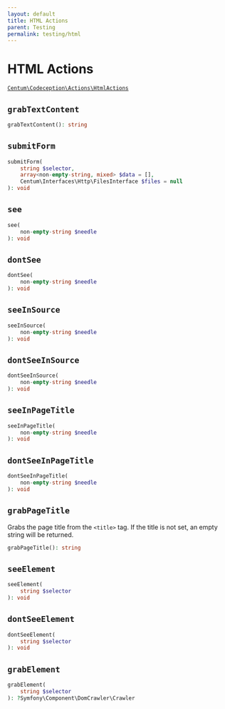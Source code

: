 ```yaml
---
layout: default
title: HTML Actions
parent: Testing
permalink: testing/html
---
```




# HTML Actions

[`Centum\Codeception\Actions\HtmlActions`](https://github.com/SidRoberts/centum/blob/main/src/Codeception/Actions/HtmlActions.php)



## `grabTextContent`

```php
grabTextContent(): string
```



## `submitForm`

```php
submitForm(
    string $selector,
    array<non-empty-string, mixed> $data = [],
    Centum\Interfaces\Http\FilesInterface $files = null
): void
```



## `see`

```php
see(
    non-empty-string $needle
): void
```



## `dontSee`

```php
dontSee(
    non-empty-string $needle
): void
```



## `seeInSource`

```php
seeInSource(
    non-empty-string $needle
): void
```



## `dontSeeInSource`

```php
dontSeeInSource(
    non-empty-string $needle
): void
```



## `seeInPageTitle`

```php
seeInPageTitle(
    non-empty-string $needle
): void
```



## `dontSeeInPageTitle`

```php
dontSeeInPageTitle(
    non-empty-string $needle
): void
```



## `grabPageTitle`

Grabs the page title from the `<title>` tag. If the title is not set, an
empty string will be returned.

```php
grabPageTitle(): string
```



## `seeElement`

```php
seeElement(
    string $selector
): void
```



## `dontSeeElement`

```php
dontSeeElement(
    string $selector
): void
```



## `grabElement`

```php
grabElement(
    string $selector
): ?Symfony\Component\DomCrawler\Crawler
```
